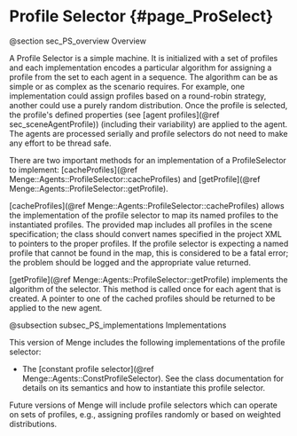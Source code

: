 Profile Selector {#page_ProSelect}
=================

@section sec_PS_overview Overview

A Profile Selector is a simple machine.  It is initialized with a set of profiles and each implementation encodes a particular algorithm for assigning a profile from the set to each agent in a sequence.  The algorithm can be as simple or as complex as the scenario requires.  For example, one implementation could assign profiles based on a round-robin strategy, another could use a purely random distribution.  Once the profile is selected, the profile's defined properties (see [agent profiles](@ref sec_sceneAgentProfile)) (including their variability) are applied to the agent.  The agents are processed serially and profile selectors do not need to make any effort to be thread safe.

There are two important methods for an implementation of a ProfileSelector to implement: [cacheProfiles](@ref Menge::Agents::ProfileSelector::cacheProfiles) and [getProfile](@ref Menge::Agents::ProfileSelector::getProfile).

[cacheProfiles](@ref Menge::Agents::ProfileSelector::cacheProfiles) allows the implementation of the profile selector to map its named profiles to the instantiated profiles.  The provided map includes all profiles in the scene specification; the class should convert names specified in the project XML to pointers to the proper profiles.  If the profile selector is expecting a named profile that cannot be found in the map, this is considered to be a fatal error; the problem should be logged and the appropriate value returned.

[getProfile](@ref Menge::Agents::ProfileSelector::getProfile) implements the algorithm of the selector.  This method is called once for each agent that is created.  A pointer to one of the cached profiles should be returned to be applied to the new agent.

@subsection subsec_PS_implementations Implementations

This version of Menge includes the following implementations of the profile selector:

- The [constant profile selector](@ref Menge::Agents::ConstProfileSelector).  See the class documentation for details on its semantics and how to instantiate this profile selector.

Future versions of Menge will include profile selectors which can operate on sets of profiles, e.g., assigning profiles randomly or based on weighted distributions.
